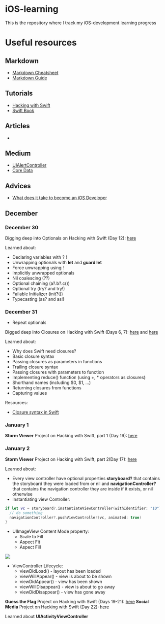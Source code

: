 # iOS-learning
This is the repository where I track my iOS-development learning progress

# Useful resources

## Markdown
* [Markdown Cheatsheet](https://github.com/adam-p/markdown-here/wiki/Markdown-Cheatsheet)
* [Markdown Guide](https://www.markdownguide.org/basic-syntax/)

## Tutorials
* [Hacking with Swift](https://www.hackingwithswift.com)
* [Swift Book](https://swiftbook.ru)

## Articles
* 

## Medium
* [UIAlertController](https://medium.com/swift-india/uialertcontroller-in-swift-22f3c5b1dd68)
* [Core Data](https://medium.com/better-programming/a-light-intro-to-core-data-part-un-e344f9d1528)

## Advices
* [What does it take to become an iOS Developer](https://medium.com/devslopes-blog/what-does-it-take-to-become-an-ios-developer-fd8150942de1)

## December

### December 30
Digging deep into Optionals on Hacking with Swift (Day 12): [here](https://www.hackingwithswift.com/100/12)

Learned about:
* Declaring variables with ? !
* Unwrapping optionals with **let** and **guard let**
* Force unwrapping using !
* Implicitly unwrapped optionals
* Nil coalescing (??)
* Optional chaining (a?.b?.c())
* Optional try (try? and try!)
* Failable Initializer (init?())
* Typecasting (as? and as!)

### December 31

* Repeat optionals

Digged deep into Closures on Hacking with Swift (Days 6, 7): [here](https://www.hackingwithswift.com/100/6) and [here](https://www.hackingwithswift.com/100/7)

Learned about:
* Why does Swift need closures?
* Basic closure syntax
* Passing closures as parameters in functions
* Trailing closure syntax
* Passing closures with parameters to function
* Implementing reduce() function (using +, * operators as closures)
* Shorthand names (including $0, $1, ...)
* Returning closures from functions
* Capturing values

Resources:
* [Closure syntax in Swift](http://goshdarnclosuresyntax.com)

### January 1

**Storm Viewer** Project on Hacking with Swift, part 1 (Day 16): [here](https://www.hackingwithswift.com/100/16)

### January 2

**Storm Viewer** Project on Hacking with Swift, part 2(Day 17): [here](https://www.hackingwithswift.com/100/17)

Learned about:
* Every view controller have optional properties **storyboard?** that contains the storyboard they were loaded from or nil and **navigationController?** that contains the navigation controller they are inside if it exists, or nil otherwise
* Instantiating view Controller:
```swift
if let vc = storyboard?.instantiateViewController(withIdentifier: "ID") as? MyViewController {
  // do something
  navigationController?.pushViewController(vc, animated: true)
}
```
* UIImageView Content Mode property:
  * Scale to Fill
  * Aspect Fit
  * Aspect Fill
  
![](https://i.stack.imgur.com/gzXIl.png)

* ViewController Lifecycle:
  * viewDidLoad() - layout has been loaded
  * viewWillAppear() - view is about to be shown
  * viewDidAppear() - view has been shown
  * viewWillDisappear() - view is about to go away
  * viewDidDisappear() - view has gone away
  
 **Guess the Flag** Project on Hacking with Swift (Days 19-21): [here](https://www.hackingwithswift.com/read/2/overview)
 **Social Media** Project on Hacking with Swift (Day 22): [here](https://www.hackingwithswift.com/read/3/overview)
 
 Learned about **UIActivityViewController**

